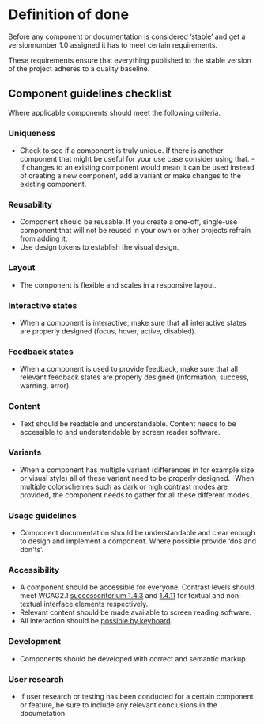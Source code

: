 # Definition of done

Before any component or documentation is considered ‘stable’ and get a versionnumber 1.0 assigned it has to meet certain requirements.

These requirements ensure that everything published to the stable version of the project adheres to a quality baseline.

## Component guidelines checklist

Where applicable components should meet the following criteria.

### Uniqueness

- Check to see if a component is truly unique. If there is another component that might be useful for your use case consider using that. - If changes to an existing component would mean it can be used instead of creating a new component, add a variant or make changes to the existing component.

### Reusability

- Component should be reusable. If you create a one-off, single-use component that will not be reused in your own or other projects refrain from adding it.
- Use design tokens to establish the visual design.

### Layout

- The component is flexible and scales in a responsive layout.

### Interactive states

- When a component is interactive, make sure that all interactive states are properly designed (focus, hover, active, disabled).

### Feedback states

- When a component is used to provide feedback, make sure that all relevant feedback states are properly designed (information, success, warning, error).

### Content

- Text should be readable and understandable. Content needs to be accessible to and understandable by screen reader software.

### Variants

- When a component has multiple variant (differences in for example size or visual style) all of these variant need to be properly designed.
 -When multiple colorschemes such as dark or high contrast modes are provided, the component needs to gather for all these different modes.

### Usage guidelines

- Component documentation should be understandable and clear enough to design and implement a component. Where possible provide ‘dos and don'ts’.

### Accessibility

- A component should be accessible for everyone. Contrast levels should meet WCAG2.1 [successcriterium 1.4.3](https://www.w3.org/WAI/WCAG21/Understanding/contrast-minimum) and [1.4.11](https://www.w3.org/WAI/WCAG21/Understanding/non-text-contrast) for textual and non-textual interface elements respectively.
- Relevant content should be made available to screen reading software.
- All interaction should be [possible by keyboard](https://www.w3.org/WAI/WCAG21/Understanding/keyboard-accessible).

### Development

- Components should be developed with correct and semantic markup.

### User research

- If user research or testing has been conducted for a certain component or feature, be sure to include any relevant conclusions in the documetation.

